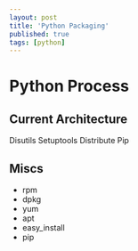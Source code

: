 ```yaml
---
layout: post
title: 'Python Packaging'
published: true
tags: [python]
---
```


# Python Process

## Current Architecture

Disutils
Setuptools
Distribute
Pip

## Miscs

- rpm
- dpkg
- yum
- apt
- easy_install
- pip
